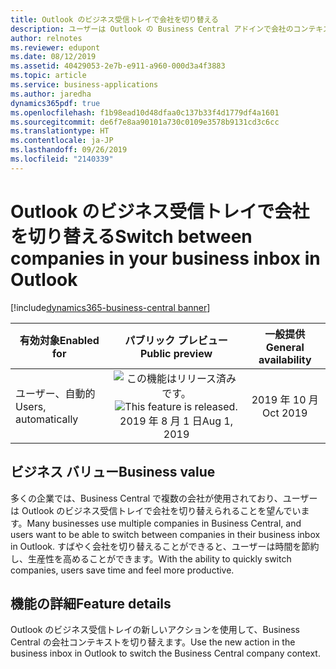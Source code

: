 ```yaml
---
title: Outlook のビジネス受信トレイで会社を切り替える
description: ユーザーは Outlook の Business Central アドインで会社のコンテキストを変更できます。
author: relnotes
ms.reviewer: edupont
ms.date: 08/12/2019
ms.assetid: 40429053-2e7b-e911-a960-000d3a4f3883
ms.topic: article
ms.service: business-applications
ms.author: jaredha
dynamics365pdf: true
ms.openlocfilehash: f1b98ead10d48dfaa0c137b33f4d1779df4a1601
ms.sourcegitcommit: de6f7e8aa90101a730c0109e3578b9131cd3c6cc
ms.translationtype: HT
ms.contentlocale: ja-JP
ms.lasthandoff: 09/26/2019
ms.locfileid: "2140339"
---
```

# <a name="switch-between-companies-in-your-business-inbox-in-outlook"></a><span data-ttu-id="f72d4-103">Outlook のビジネス受信トレイで会社を切り替える</span><span class="sxs-lookup"><span data-stu-id="f72d4-103">Switch between companies in your business inbox in Outlook</span></span>
[!include[dynamics365-business-central banner](../includes/dynamics365-business-central.md)]

| <span data-ttu-id="f72d4-104">有効対象</span><span class="sxs-lookup"><span data-stu-id="f72d4-104">Enabled for</span></span>    |  <span data-ttu-id="f72d4-105">パブリック プレビュー</span><span class="sxs-lookup"><span data-stu-id="f72d4-105">Public preview</span></span> | <span data-ttu-id="f72d4-106">一般提供</span><span class="sxs-lookup"><span data-stu-id="f72d4-106">General availability</span></span> | 
| ---------- | :----------: |:----------: |
|<span data-ttu-id="f72d4-107">ユーザー、自動的</span><span class="sxs-lookup"><span data-stu-id="f72d4-107">Users, automatically</span></span>|<span data-ttu-id="f72d4-108">![この機能はリリース済みです。](/dynamics365-release-plan/media/green-checkmark.png "この機能はリリース済みです。")</span><span class="sxs-lookup"><span data-stu-id="f72d4-108">![This feature is released.](/dynamics365-release-plan/media/green-checkmark.png "This feature is released.")</span></span> <span data-ttu-id="f72d4-109">2019 年 8 月 1 日</span><span class="sxs-lookup"><span data-stu-id="f72d4-109">Aug 1, 2019</span></span>| <span data-ttu-id="f72d4-110">2019 年 10 月</span><span class="sxs-lookup"><span data-stu-id="f72d4-110">Oct 2019</span></span>|


## <a name="business-value"></a><span data-ttu-id="f72d4-111">ビジネス バリュー</span><span class="sxs-lookup"><span data-stu-id="f72d4-111">Business value</span></span>
<!-- bv start -->
<span data-ttu-id="f72d4-112">多くの企業では、Business Central で複数の会社が使用されており、ユーザーは Outlook のビジネス受信トレイで会社を切り替えられることを望んでいます。</span><span class="sxs-lookup"><span data-stu-id="f72d4-112">Many businesses use multiple companies in Business Central, and users want to be able to switch between companies in their business inbox in Outlook.</span></span> <span data-ttu-id="f72d4-113">すばやく会社を切り替えることができると、ユーザーは時間を節約し、生産性を高めることができます。</span><span class="sxs-lookup"><span data-stu-id="f72d4-113">With the ability to quickly switch companies, users save time and feel more productive.</span></span>
<!-- bv end -->



## <a name="feature-details"></a><span data-ttu-id="f72d4-114">機能の詳細</span><span class="sxs-lookup"><span data-stu-id="f72d4-114">Feature details</span></span>
<!--feature detail start -->
<span data-ttu-id="f72d4-115">Outlook のビジネス受信トレイの新しいアクションを使用して、Business Central の会社コンテキストを切り替えます。</span><span class="sxs-lookup"><span data-stu-id="f72d4-115">Use the new action in the business inbox in Outlook to switch the Business Central company context.</span></span>
<!--feature detail end -->











